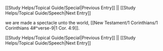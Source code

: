 [[Study Helps/Topical Guide/Special|Previous Entry]]  ||  [[Study Helps/Topical Guide/Speech|Next Entry]]

 we are made a spectacle unto the world, [[New Testament/1 Corinthians/1 Corinthians 4#^verse-9|1 Cor. 4:9]].

[[Study Helps/Topical Guide/Special|Previous Entry]]  ||  [[Study Helps/Topical Guide/Speech|Next Entry]]